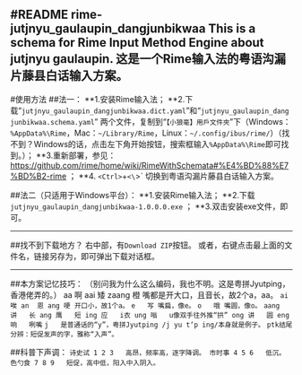 #README
rime-jutjnyu_gaulaupin_dangjunbikwaa
This is a schema for Rime Input Method Engine about jutjnyu gaulaupin. 这是一个Rime输入法的粤语沟漏片藤县白话输入方案。
----------------------------------------
#使用方法
##法一：
**1.安装Rime输入法；
**2.下载“`jutjnyu_gaulaupin_dangjunbikwaa.dict.yaml`”和“`jutjnyu_gaulaupin_dangjunbikwaa.schema.yaml`” 两个文件，复制到“`【小狼毫】用戶文件夾`”下（Windows：`%AppData%\Rime`，Mac：`~/Library/Rime`，Linux：`~/.config/ibus/rime/`）（找不到？Windows的话，点击左下角开始按钮，搜索框输入`%AppData%\Rime`即可找到。）；
**3.重新部署，参见：https://github.com/rime/home/wiki/RimeWithSchemata#%E4%BD%88%E7%BD%B2-rime ；
**4. `<Ctrl>`+`<\`>` 切换到粤语沟漏片藤县白话输入方案。

##法二（只适用于Windows平台）：
**1.安装Rime输入法；
**2.下载`jutjnyu_gaulaupin_dangjunbikwaa-1.0.0.0.exe` ；
**3.双击安装exe文件，即可。

----------------------------------------
##找不到下载地方？
右中部，有`Download ZIP`按钮。
或者，右键点击最上面的文件名，链接另存为，即可弹出下载对话框。

----------------------------------------
##本方案记忆技巧：
（别问我为什么这么编码，我也不明。这是粤拼Jyutping，香港佬弄的。）
aa	啊
aai	矮
zaang	橙
嘴都是开大口，且音长，故2个a，aa。
`
ai	唉
an	恩
ang	哽
开口小，故1个a。
`
`
e	写
嘴扁，像e。
`
`
o	哦
嘴圆，像o。
`
`
aang	讲	长
ang	鹰	短
ing	应	i衣
ung	嗡	u像双手往外推“拱”
ong	讲	圆
eng	响	咧嘴
`
`
j	是普通话的“y”，粤拼Jyutping /j yu t‘p ing/本身就是例子。
`
`
ptk结尾
分辨：短促发声的字，雅称“入声”。
`

##科普下声调：
`
诗史试	1 2 3	高昂，频率高，逐字降调。
市时事	4 5 6	低沉。
色勺食	7 8 9	短促，高中低，阳入中入阴入。
`